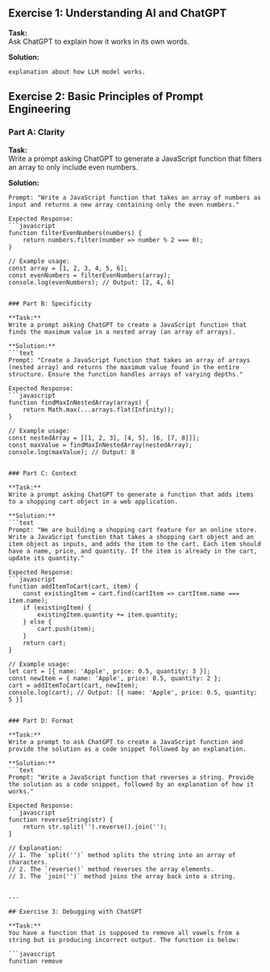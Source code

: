 
## Exercise 1: Understanding AI and ChatGPT

**Task:**  
Ask ChatGPT to explain how it works in its own words.

**Solution:**  
```
explanation about how LLM model works.
```

## Exercise 2: Basic Principles of Prompt Engineering

### Part A: Clarity

**Task:**  
Write a prompt asking ChatGPT to generate a JavaScript function that filters an array to only include even numbers.

**Solution:**  
```text
Prompt: "Write a JavaScript function that takes an array of numbers as input and returns a new array containing only the even numbers."

Expected Response:
```javascript
function filterEvenNumbers(numbers) {
    return numbers.filter(number => number % 2 === 0);
}

// Example usage:
const array = [1, 2, 3, 4, 5, 6];
const evenNumbers = filterEvenNumbers(array);
console.log(evenNumbers); // Output: [2, 4, 6]
```
```

### Part B: Specificity

**Task:**  
Write a prompt asking ChatGPT to create a JavaScript function that finds the maximum value in a nested array (an array of arrays).

**Solution:**  
```text
Prompt: "Create a JavaScript function that takes an array of arrays (nested array) and returns the maximum value found in the entire structure. Ensure the function handles arrays of varying depths."

Expected Response:
```javascript
function findMaxInNestedArray(arrays) {
    return Math.max(...arrays.flat(Infinity));
}

// Example usage:
const nestedArray = [[1, 2, 3], [4, 5], [6, [7, 8]]];
const maxValue = findMaxInNestedArray(nestedArray);
console.log(maxValue); // Output: 8
```
```

### Part C: Context

**Task:**  
Write a prompt asking ChatGPT to generate a function that adds items to a shopping cart object in a web application.

**Solution:**  
```text
Prompt: "We are building a shopping cart feature for an online store. Write a JavaScript function that takes a shopping cart object and an item object as inputs, and adds the item to the cart. Each item should have a name, price, and quantity. If the item is already in the cart, update its quantity."

Expected Response:
```javascript
function addItemToCart(cart, item) {
    const existingItem = cart.find(cartItem => cartItem.name === item.name);
    if (existingItem) {
        existingItem.quantity += item.quantity;
    } else {
        cart.push(item);
    }
    return cart;
}

// Example usage:
let cart = [{ name: 'Apple', price: 0.5, quantity: 3 }];
const newItem = { name: 'Apple', price: 0.5, quantity: 2 };
cart = addItemToCart(cart, newItem);
console.log(cart); // Output: [{ name: 'Apple', price: 0.5, quantity: 5 }]
```
```

### Part D: Format

**Task:**  
Write a prompt to ask ChatGPT to create a JavaScript function and provide the solution as a code snippet followed by an explanation.

**Solution:**  
```text
Prompt: "Write a JavaScript function that reverses a string. Provide the solution as a code snippet, followed by an explanation of how it works."

Expected Response:
```javascript
function reverseString(str) {
    return str.split('').reverse().join('');
}

// Explanation:
// 1. The `split('')` method splits the string into an array of characters.
// 2. The `reverse()` method reverses the array elements.
// 3. The `join('')` method joins the array back into a string.
```
```

---

## Exercise 3: Debugging with ChatGPT

**Task:**  
You have a function that is supposed to remove all vowels from a string but is producing incorrect output. The function is below:

```javascript
function remove
